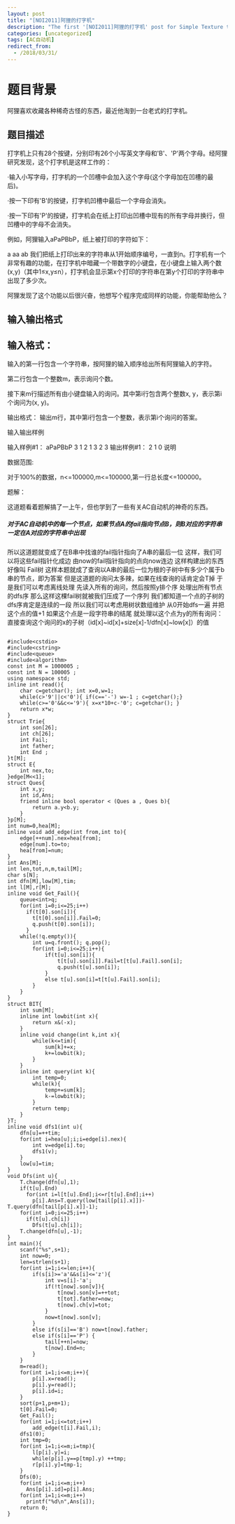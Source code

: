 ```yaml
---
layout: post
title: "[NOI2011]阿狸的打字机"
description: "The first '[NOI2011]阿狸的打字机' post for Simple Texture theme."
categories: [uncategorized]
tags: [AC自动机]
redirect_from:
  - /2018/03/31/
---
```


# 题目背景

阿狸喜欢收藏各种稀奇古怪的东西，最近他淘到一台老式的打字机。

## 题目描述

打字机上只有28个按键，分别印有26个小写英文字母和'B'、'P'两个字母。经阿狸研究发现，这个打字机是这样工作的：

·输入小写字母，打字机的一个凹槽中会加入这个字母(这个字母加在凹槽的最后)。

·按一下印有'B'的按键，打字机凹槽中最后一个字母会消失。

·按一下印有'P'的按键，打字机会在纸上打印出凹槽中现有的所有字母并换行，但凹槽中的字母不会消失。

例如，阿狸输入aPaPBbP，纸上被打印的字符如下：

a aa ab 我们把纸上打印出来的字符串从1开始顺序编号，一直到n。打字机有一个非常有趣的功能，在打字机中暗藏一个带数字的小键盘，在小键盘上输入两个数(x,y)（其中1≤x,y≤n），打字机会显示第x个打印的字符串在第y个打印的字符串中出现了多少次。

阿狸发现了这个功能以后很兴奋，他想写个程序完成同样的功能，你能帮助他么？

## 输入输出格式

## 输入格式：
输入的第一行包含一个字符串，按阿狸的输入顺序给出所有阿狸输入的字符。

第二行包含一个整数m，表示询问个数。

接下来m行描述所有由小键盘输入的询问。其中第i行包含两个整数x, y，表示第i个询问为(x, y)。

输出格式：
输出m行，其中第i行包含一个整数，表示第i个询问的答案。

输入输出样例

输入样例#1： 
aPaPBbP
3
1 2
1 3
2 3
输出样例#1： 
2
1
0
说明

数据范围:

对于100%的数据，n<=100000,m<=100000,第一行总长度<=100000。


题解：

这道题看着题解搞了一上午，但也学到了一些有关AC自动机的神奇的东西。
##### 对于AC自动机中的每一个节点，如果节点A的fail指向节点B，则B对应的字符串一定在A对应的字符串中出现
所以这道题就变成了在B串中找谁的fail指针指向了A串的最后一位
这样，我们可以将这些fail指针化成边
由now的fail指针指向的点向now连边
这样构建出的东西好像叫 Fail树
这样本题就成了查询以A串的最后一位为根的子树中有多少个属于b串的节点，即为答案
但是这道题的询问太多辣，如果在线查询的话肯定会T掉
于是我们可以考虑离线处理
先读入所有的询问，然后按照y排个序
处理出所有节点的dfs序
那么这样这棵fail树就被我们压成了一个序列
我们都知道一个点的子树的dfs序肯定是连续的一段
所以我们可以考虑用树状数组维护
从0开始dfs一遍
并把这个点的值+1
如果这个点是一段字符串的结尾
就处理以这个点为y的所有询问：直接查询这个询问的x的子树（id[x]~id[x]+size[x]-1/dfn[x]~low[x]）的值

```

#include<cstdio>
#include<cstring>
#include<queue>
#include<algorithm>
const int M = 1000005 ;
const int N = 100005 ;
using namespace std;
inline int read(){
	char c=getchar(); int x=0,w=1;
	while(c>'9'||c<'0'){ if(c=='-') w=-1 ; c=getchar();}
	while(c>='0'&&c<='9'){ x=x*10+c-'0'; c=getchar(); }
	return x*w;
}
struct Trie{
	int son[26];
	int ch[26];
	int Fail;
	int father;
	int End ;
}t[M];
struct E{
	int nex,to;
}edge[M<<1];
struct Ques{
	int x,y;
	int id,Ans;
	friend inline bool operator < (Ques a , Ques b){
		return a.y<b.y;
	}
}p[M];
int num=0,hea[M];
inline void add_edge(int from,int to){
	edge[++num].nex=hea[from];
	edge[num].to=to;
	hea[from]=num;
}
int Ans[M];
int len,tot,n,m,tail[M];
char s[N];
int dfn[M],low[M],tim;
int l[M],r[M];
inline void Get_Fail(){
	queue<int>q;
	for(int i=0;i<=25;i++)
	  if(t[0].son[i]){
	  	t[t[0].son[i]].Fail=0;
	  	q.push(t[0].son[i]);
	  }
	while(!q.empty()){
		int u=q.front(); q.pop();
		for(int i=0;i<=25;i++){
			if(t[u].son[i]){
				t[t[u].son[i]].Fail=t[t[u].Fail].son[i];
				q.push(t[u].son[i]);
			}
			else t[u].son[i]=t[t[u].Fail].son[i];
		}
	}
}
struct BIT{
	int sum[M];
	inline int lowbit(int x){
		return x&(-x);
	}
	inline void change(int k,int x){
		while(k<=tim){
			sum[k]+=x;
			k+=lowbit(k);
		}
	}
	inline int query(int k){
		int temp=0;
		while(k){
			temp+=sum[k];
			k-=lowbit(k);
		}
		return temp;
	}
}T;
inline void dfs1(int u){
	dfn[u]=++tim;
	for(int i=hea[u];i;i=edge[i].nex){
		int v=edge[i].to;
		dfs1(v);
	}
	low[u]=tim;
}
void Dfs(int u){
	T.change(dfn[u],1);
	if(t[u].End)
	  for(int i=l[t[u].End];i<=r[t[u].End];i++)
		p[i].Ans=T.query(low[tail[p[i].x]])-T.query(dfn[tail[p[i].x]]-1);			
    for(int i=0;i<=25;i++)
      if(t[u].ch[i])
        Dfs(t[u].ch[i]);
    T.change(dfn[u],-1);
}
int main(){
	scanf("%s",s+1);
	int now=0;
	len=strlen(s+1);
	for(int i=1;i<=len;i++){
		if(s[i]>='a'&&s[i]<='z'){
			int v=s[i]-'a';
			if(!t[now].son[v]){
				t[now].son[v]=++tot;
				t[tot].father=now;
				t[now].ch[v]=tot;
			}
			now=t[now].son[v];
		}
		else if(s[i]=='B') now=t[now].father;
		else if(s[i]=='P') {
			tail[++n]=now;
			t[now].End=n;
		}
	}
	m=read();
	for(int i=1;i<=m;i++){
		p[i].x=read();
		p[i].y=read();
		p[i].id=i;
	}
	sort(p+1,p+m+1);
	t[0].Fail=0;
	Get_Fail();
	for(int i=1;i<=tot;i++)
		add_edge(t[i].Fail,i);
	dfs1(0);
	int tmp=0;
	for(int i=1;i<=m;i=tmp){
		l[p[i].y]=i;
		while(p[i].y==p[tmp].y) ++tmp;
	    r[p[i].y]=tmp-1;
	}
	Dfs(0);
	for(int i=1;i<=m;i++)
	  Ans[p[i].id]=p[i].Ans;
	for(int i=1;i<=m;i++)
	  printf("%d\n",Ans[i]);
	return 0;
}
```
